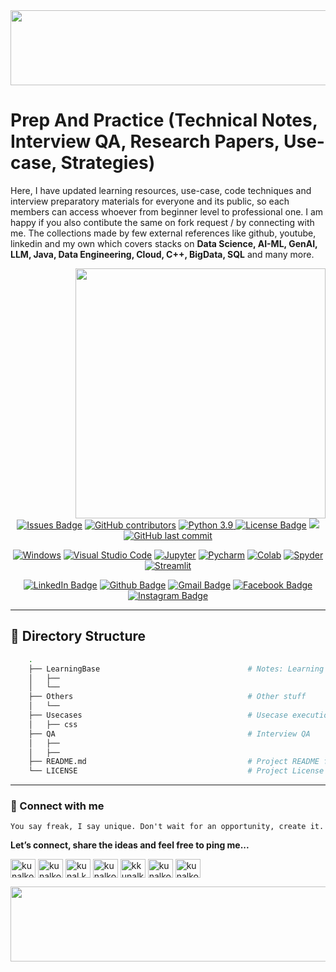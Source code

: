 <div align="right">
<img src="https://user-images.githubusercontent.com/41562231/141720820-090897f9-f564-45e2-9265-15c1269db795.png" height="120" width="900">
</div>

# __Prep And Practice__ (Technical Notes, Interview QA, Research Papers, Use-case, Strategies)
Here, I have updated learning resources, use-case, code techniques and interview preparatory materials for everyone and its public, so each members can access whoever from beginner level to professional one. I am happy if you also contibute the same on fork request / by connecting with me. The collections made by few external references like github, youtube, linkedin and my own which covers stacks on __Data Science, AI-ML, GenAI, LLM, Java, Data Engineering, Cloud, C++, BigData, SQL__ and many more.


<img align='right' src="https://github.com/user-attachments/assets/5e09b7ef-c4e3-4034-830e-eb61023aa4da" width="400">

<div align="center">
  <a href="https://github.com/kunalk3/Interview_bucket/issues"><img src="https://img.shields.io/github/issues/kunalk3/Interview_bucket" alt="Issues Badge"></a>
  <a href="https://github.com/kunalk3/Interview_bucket/graphs/contributors"><img src="https://img.shields.io/github/contributors/kunalk3/Interview_bucket?color=872EC4" alt="GitHub contributors"></a>
  <a href="https://www.python.org/downloads/release/python-390/"><img src="https://img.shields.io/static/v1?label=python&message=v3.9&color=faff00" alt="Python 3.9"</a>
  <a href="https://github.com/kunalk3/Interview_bucket/blob/main/LICENSE"><img src="https://img.shields.io/github/license/kunalk3/Interview_bucket?color=019CE0" alt="License Badge"/></a>
  <a href="https://github.com/kunalk3/Interview_bucket"><img src="https://img.shields.io/badge/lang-eng-ff1100"></img></a>
  <a href="https://github.com/kunalk3/Interview_bucket"><img src="https://img.shields.io/github/last-commit/kunalk3/Interview_bucket?color=309a02" alt="GitHub last commit">
</div>
  
<div align="center">   
  
  [![Windows](https://img.shields.io/badge/WindowsOS-000000?style=flat-square&logo=windows&logoColor=white)](https://www.microsoft.com/en-in/)
  [![Visual Studio Code](https://img.shields.io/badge/VSCode-0078d7.svg?style=flat-square&logo=visual-studio-code&logoColor=white)](https://code.visualstudio.com/)
  [![Jupyter](https://img.shields.io/badge/Jupyter-F37626.svg?style=flat-square&logo=Jupyter&logoColor=white)](https://jupyter.org/)
  [![Pycharm](https://img.shields.io/badge/Pycharm-41c907.svg?style=flat-square&logo=Pycharm&logoColor=white)](https://www.jetbrains.com/pycharm/)
  [![Colab](https://img.shields.io/badge/Colab-F9AB00.svg?style=flat-square&logo=googlecolab&logoColor=white)](https://colab.research.google.com/?utm_source=scs-index/)
  [![Spyder](https://img.shields.io/badge/Spyder-838485.svg?style=flat-square&logo=spyder%20ide&logoColor=white)](https://www.spyder-ide.org/)
  [![Streamlit](https://static.streamlit.io/badges/streamlit_badge_black_white.svg?style=flat-square&logo=spyder%20ide&logoColor=white)](https://share.streamlit.io/)
</div>
  
<div align="center">
  
  [![LinkedIn Badge](https://img.shields.io/badge/LinkedIn-Profile-informational?style=flat&logo=linkedin&logoColor=white&color=0078d7)](https://www.linkedin.com/in/kunalkolhe3/)
  [![Github Badge](https://img.shields.io/badge/Github-Profile-informational?style=flat&logo=github&logoColor=white&color=black)](https://github.com/kunalk3/)
  [![Gmail Badge](https://img.shields.io/badge/Gmail-Profile-informational?style=flat&logo=Gmail&logoColor=white&color=e44e4e)](mailto:kunalkolhe333@gmail.com)
  [![Facebook Badge](https://img.shields.io/badge/Facebook-Profile-informational?style=flat&logo=facebook&logoColor=white&color=0078d7)](https://www.facebook.com/kunal.kolhe.98/)
  [![Instagram Badge](https://img.shields.io/badge/Instagram-Profile-informational?style=flat&logo=Instagram&logoColor=white&color=c90076)](https://www.instagram.com/kkunalkkolhe/)
</div>

---  
  
## :bookmark: Directory Structure 
```bash
    .                                          
    ├── LearningBase                                 # Notes: Learning curve
    │   ├──     
    │   └── 
    ├── Others                                       # Other stuff
    │   └──                         
    ├── Usecases                                     # Usecase executions
    │   ├── css                                
    ├── QA                                           # Interview QA
    │   ├── 
    │   ├── 
    ├── README.md                                    # Project README file
    └── LICENSE                                      # Project License file
```

---

### :iphone: Connect with me
`You say freak, I say unique. Don't wait for an opportunity, create it.`
  
__Let’s connect, share the ideas and feel free to ping me...__
  
<div align="center"> 
  <p align="left">
    <a href="https://linkedin.com/in/kunalkolhe3" target="blank"><img align="center" src="https://cdn.jsdelivr.net/npm/simple-icons@3.0.1/icons/linkedin.svg" alt="kunalkolhe3" height="30" width="40"/></a>
    <a href="https://github.com/kunalk3/" target="blank"><img align="center" src="https://cdn.jsdelivr.net/npm/simple-icons@3.0.1/icons/github.svg" alt="kunalkolhe3" height="30" width="40"/></a>
    <a href="https://fb.com/kunal.kolhe.98" target="blank"><img align="center" src="https://cdn.jsdelivr.net/npm/simple-icons@3.0.1/icons/facebook.svg" alt="kunal.kolhe.98" height="30" width="40"/></a>
    <a href="mailto:kunalkolhe333@gmail.com" target="blank"><img align="center" src="https://cdn.jsdelivr.net/npm/simple-icons@3.0.1/icons/gmail.svg" alt="kunalkolhe333" height="30" width="40"/></a>
    <a href="https://instagram.com/kkunalkkolhe" target="blank"><img align="center" src="https://cdn.jsdelivr.net/npm/simple-icons@3.0.1/icons/instagram.svg" alt="kkunalkkolhe" height="30" width="40"/></a>
    <a href="https://www.hackerrank.com/kunalkolhe333" target="blank"><img align="center" src="https://cdn.jsdelivr.net/npm/simple-icons@3.0.1/icons/hackerrank.svg" alt="kunalkolhe333" height="30" width="40"/></a>
    <a href="https://kunalk3.github.io/Portfolio-Website-Kunalk3/" target="blank"><img align="center" src="https://cdn.jsdelivr.net/npm/simple-icons@3.0.1/icons/googlecloud.svg" alt="kunalkolhe333" height="30" width="40"/></a>
  </p>
</div>
  
<div align="left">
<img src="https://user-images.githubusercontent.com/41562231/141720940-53eb9b25-777d-4057-9c2d-8e22d2677c7c.png" height="120" width="900">
</div>
